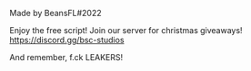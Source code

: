 Made by BeansFL#2022

Enjoy the free script!
Join our server for christmas giveaways! https://discord.gg/bsc-studios

And remember, f.ck LEAKERS!

